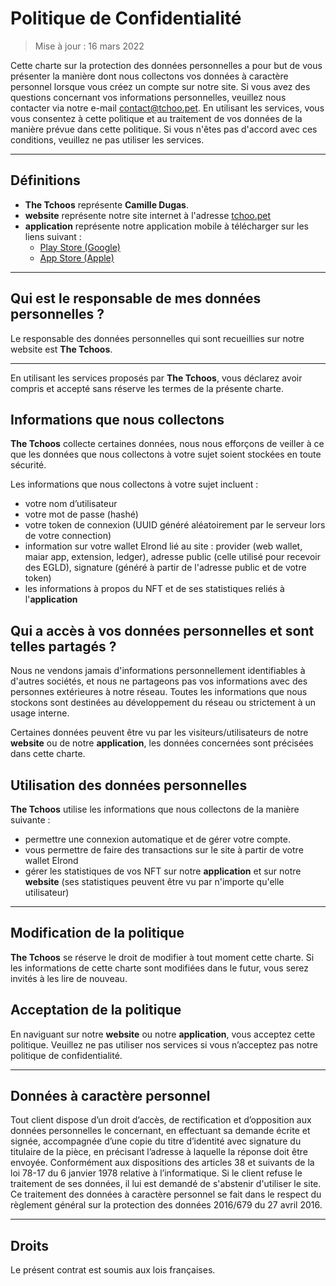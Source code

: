 # Politique de Confidentialité

> Mise à jour : 16 mars 2022

Cette charte sur la protection des données personnelles a pour but de vous présenter la manière dont nous collectons vos données à caractère personnel lorsque vous créez un compte sur notre site. Si vous avez des questions concernant vos informations personnelles, veuillez nous contacter via notre e-mail [contact@tchoo.pet](mailto://contact@tchoo.pet). En utilisant les services, vous vous consentez à cette politique et au traitement de vos données de la manière prévue dans cette politique. Si vous n'êtes pas d'accord avec ces conditions, veuillez ne pas utiliser les services.  

---

## Définitions 

- **The Tchoos** représente **Camille Dugas**.
- **website** représente notre site internet à l'adresse [tchoo.pet](https://tchoo.pet)
- **application** représente notre application mobile à télécharger sur les liens suivant :
    - [Play Store (Google)](https://play.google.com/store/apps/details?id=com.tchoo.pet)
    - [App Store (Apple)](https://apps.apple.com/us/app/tchoo-pet/id1498797554)

---

## Qui est le responsable de mes données personnelles ?

Le responsable des données personnelles qui sont recueillies sur notre website est **The Tchoos**.

---

En utilisant les services proposés par **The Tchoos**, vous déclarez avoir compris et accepté sans réserve les termes de la présente charte.

## Informations que nous collectons

**The Tchoos** collecte certaines données, nous nous efforçons de veiller à ce que les données que nous collectons à votre sujet soient stockées en toute sécurité. 

Les informations que nous collectons à votre sujet incluent :
- votre nom d’utilisateur
- votre mot de passe (hashé)
- votre token de connexion (UUID généré aléatoirement par le serveur lors de votre connection)
- information sur votre wallet Elrond lié au site : provider (web wallet, maiar app, extension, ledger), adresse public (celle utilisé pour recevoir des EGLD), signature (généré à partir de l'adresse public et de votre token)
- les informations à propos du NFT et de ses statistiques reliés à l'**application**

## Qui a accès à vos données personnelles et sont telles partagés ?
Nous ne vendons jamais d'informations personnellement identifiables à d'autres sociétés, et nous ne partageons pas vos informations avec des personnes extérieures à notre réseau. Toutes les informations que nous stockons sont destinées au développement du réseau ou strictement à un usage interne. 

Certaines données peuvent être vu par les visiteurs/utilisateurs de notre **website** ou de notre **application**, les données concernées sont précisées dans cette charte.

## Utilisation des données personnelles

**The Tchoos** utilise les informations que nous collectons de la manière suivante :
- permettre une connexion automatique et de gérer votre compte.
- vous permettre de faire des transactions sur le site à partir de votre wallet Elrond
- gérer les statistiques de vos NFT sur notre **application** et sur notre **website** (ses statistiques peuvent être vu par n'importe qu'elle utilisateur)

---

## Modification de la politique

**The Tchoos** se réserve le droit de modifier à tout moment cette charte. Si les informations de cette charte sont modifiées dans le futur, vous serez invités à les lire de nouveau. 

## Acceptation de la politique

En naviguant sur notre **website** ou notre **application**, vous acceptez cette politique. Veuillez ne pas utiliser nos services si vous n’acceptez pas notre politique de confidentialité. 

---

## Données à caractère personnel

Tout client dispose d’un droit d’accès, de rectification et d’opposition aux données personnelles le concernant, en effectuant sa demande écrite et signée, accompagnée d’une copie du titre d’identité avec signature du titulaire de la pièce, en précisant l’adresse à laquelle la réponse doit être envoyée. Conformément aux dispositions des articles 38 et suivants de la loi 78-17 du 6 janvier 1978 relative à l’informatique. Si le client refuse le traitement de ses données, il lui est demandé de s'abstenir d'utiliser le site. Ce traitement des données à caractère personnel se fait dans le respect du règlement général sur la protection des données 2016/679 du 27 avril 2016. 

---

## Droits

Le présent contrat est soumis aux lois françaises.